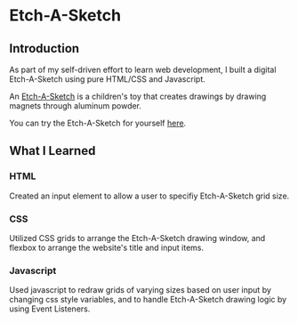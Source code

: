 # Etch-A-Sketch

## Introduction
As part of my self-driven effort to learn web development, I built a digital Etch-A-Sketch using pure HTML/CSS and Javascript.

An [Etch-A-Sketch](https://en.wikipedia.org/wiki/Etch_A_Sketch) is a children's toy that creates drawings by drawing magnets through aluminum powder.

You can try the Etch-A-Sketch for yourself [here](https://nbestauros.github.io/Etch-A-Sketch/).


## What I Learned
### HTML
Created an input element to allow a user to specifiy Etch-A-Sketch grid size.
### CSS
Utilized CSS grids to arrange the Etch-A-Sketch drawing window, and flexbox to arrange the website's title and input items.
### Javascript
Used javascript to redraw grids of varying sizes based on user input by changing css style variables, and to handle Etch-A-Sketch drawing logic by using Event Listeners.
